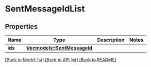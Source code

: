 # SentMessageIdList

## Properties

Name | Type | Description | Notes
------------ | ------------- | ------------- | -------------
**ids** | [**Vec<models::SentMessageId>**](SentMessageId.md) |  | 

[[Back to Model list]](../README.md#documentation-for-models) [[Back to API list]](../README.md#documentation-for-api-endpoints) [[Back to README]](../README.md)


